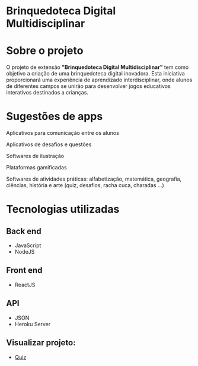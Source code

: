 # Brinquedoteca Digital Multidisciplinar

# Sobre o projeto

O projeto de extensão **"Brinquedoteca Digital Multidisciplinar"** tem como objetivo a criação de uma brinquedoteca digital inovadora. Esta iniciativa proporcionará uma experiência de aprendizado interdisciplinar, onde alunos de diferentes campos se unirão para desenvolver jogos educativos interativos destinados a crianças.

# Sugestões de apps

Aplicativos para comunicação entre os alunos

Aplicativos de desafios e questões

Softwares de ilustração

Plataformas gamificadas

Softwares de atividades práticas: alfabetização, matemática, geografia, ciências, história e arte (quiz, desafios, racha cuca, charadas ...)

# Tecnologias utilizadas

## Back end

- JavaScript
- NodeJS

## Front end

- ReactJS

## API

- JSON
- Heroku Server

## Visualizar projeto:

- [Quiz](https://aprendizado-qs.netlify.app/)
